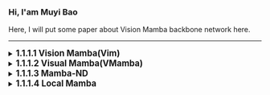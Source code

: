 ### Hi, I'am Muyi Bao

Here, I will put some paper about Vision Mamba backbone network here.

---


  <details> 
   <summary>
   <b style="font-size: larger;">1.1.1.1 Vision Mamba(Vim) </b> <!--   1.1.1.1  Vision Mamba(Vim)   -->
   </summary>   
    
   The Paper: [Vision Mamba: Efficient Visual Representation Learning with Bidirectional State Space Model](https://arxiv.org/abs/2401.09417)

  这篇文章与Vision Transformer非常相似

贡献：

- Mamba block里面的扫描方向是双向的，前向和反向，反向通过使用flip()实现
- 使用了0，1或者2两个cls token：
  - 0个cls token，使用max mean进行最后预测
  - 1个cls token，可以把cls token插入在头部，尾部，中间，或者随机位置
  - 2个cls token，一个尾部，一个头部
   

<img src="https://github.com/BaoBao0926/Overview-of-Reproduced-Project/blob/main/Code/009.Vision%20Mamba(Vim)/architecture.png" alt="Model" style="width: 600px; height: auto;"/>
    
</details>


  <details> 
   <summary>
   <b style="font-size: larger;">1.1.1.2 Visual Mamba(VMamba) </b>    <!--   1.1.1.2  Visual Mamba(VMamba)   -->
   </summary>   
    
   The Paper: [VMamba: Visual State Space Model](https://arxiv.org/abs/2401.10166)

整体架构与Swim Transoformer相似

贡献：

   - 2D Selective Scan(SS2D): 使用了四个方向，竖着的在代码中是通过交换宽和高来实现的
   - VSS Block: 改变了Mamba block内部的运行方式
   - Architecutre: 使用了类似于Swim Transformer的架构

<img src="https://github.com/BaoBao0926/Paper_reading/blob/main/Image/1.Mamba/1.1%20VisionMamba/1.1.1%20Backbone_network/VMamba.png" alt="Model" style="width: 600px; height: auto;"/>
    

</details>


<details> 
   <summary>
   <b style="font-size: larger;">1.1.1.3 Mamba-ND </b>          <!--   1.1.1.3  Mamba-ND   -->
   </summary>   
    
   The Paper: [VMaMamba-ND: Selective State Space Modeling for Multi-Dimensional Data](https://arxiv.org/abs/2402.05892)

 
  这篇文章认为自己是多维数据的general-implementation
   
   贡献:

   - 提出了Later-level和Block-level两个level去进行scan：
     - Layer-level: 在一个mamba block里面，有多个不同方向的通路
     - Block-level: 现在假设一个mamba block只有一个方向，现在有多个不同方向的block按照不同的顺序组和到了一起形成了整体架构
   - In Block-level, 尝试了 H+H-W+W-T+T-, [H+H-][W+W-][T+T-], [H+H-W+W-][T+T-]. 发现 H+H-W+W-T+T- 是最好的. 不过这部分的代码很难理解
   - 使用了三种scan-dactorization策略。但是我没有理解是干嘛的

<img src="https://github.com/BaoBao0926/Paper_reading/blob/main/Image/1.Mamba/1.1%20VisionMamba/1.1.1%20Backbone_network/Mamba-ND.png" alt="Model" style="width: 600px; height: auto;"/>
    

</details>

<details> 
   <summary>
   <b style="font-size: larger;">1.1.1.4 Local Mamba </b>          <!--   1.1.1.4  Local Mamba   -->
   </summary>   
    
   The Paper: [LocalMamba: Visual State Space Model with Windowed Selective Scan](https://arxiv.org/pdf/2403.09338)

  基于Vim和VMamba为baseline，有更好的表现
   
   贡献:

   - 提出了Fig.1c的方式去进行scan，一个一个local window进行扫描，有两个大小，2 * 2 和 7 * 7
   - 在一个mamba block里面，使用了四个分路，方向和怎么选择如下
     - 方向有：vertical, vertical-filp, horizontial, horizontial-flip, 2*2 window, 7*7 window
     - 如何选择：inspired by DARTS, 使用了一个可训练的网络和可学习的factor，来选择一个block里面应该选择上面8个方向的那四个
   - SCAAttm, spatial and channel attention modules: this module can enhance the itegration of diverse features and eliminate extraneous information shown in Fig.3.b. 这似乎是一种注意力机制模块

<img src="https://github.com/BaoBao0926/Paper_reading/blob/main/Image/1.Mamba/1.1%20VisionMamba/1.1.1%20Backbone_network/LocalMamba.png" alt="Model" style="width: 600px; height: auto;"/>
    
   <br />

</details>


</details>      <!--    -----------------------------------------  1.1.1 Vision Mamba Backbone Network  -------------------------------------------------------  -->


